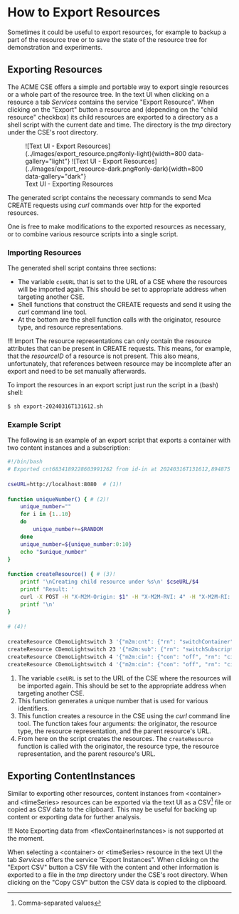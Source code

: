# How to Export Resources

Sometimes it could be useful to export resources, for example to backup a part of the resource tree or to save the state of the resource tree for demonstration and experiments.

## Exporting Resources

The ACME CSE offers a simple and portable way to export single resources or a whole part of the resource tree. In the text UI when clicking on a resource a tab *Services* contains the service "Export Resource". When clicking on the "Export" button a resource and (depending on the "child resource" checkbox) its child resources are exported to a directory as a shell script with the current date and time. The directory is the *tmp* directory under the CSE's root directory.

<figure markdown="1">
![Text UI - Export Resources](../images/export_resource.png#only-light){width=800 data-gallery="light"}
![Text UI - Export Resources](../images/export_resource-dark.png#only-dark){width=800 data-gallery="dark"}
<figcaption>Text UI - Exporting Resources</figcaption>
</figure>

The generated script contains the necessary commands to send Mca CREATE requests using *curl* commands over http for the exported resources.

One is free to make modifications to the exported resources as necessary, or to combine various resource scripts into a single script.

### Importing Resources

The generated shell script contains three sections:

- The variable `cseURL` that is set to the URL of a CSE where the resources will be imported again. This should be set to appropriate address when targeting another CSE.
- Shell functions that construct the CREATE requests and send it using the *curl* command line tool.
- At the bottom are the shell function calls with the originator, resource type, and resource representations. 

!!! Import
	The resource representations can only contain the resource attributes that can be present in CREATE requests. This means, for example, that the *resourceID* of a resource is not present. 
	This also means, unfortunately, that references between resource may be incomplete after an export and need to be set manually afterwards.

To import the resources in an export script just run the script in a (bash) shell:

```sh title="Run the export script"
$ sh export-20240316T131612.sh
```

### Example Script

The following is an example of an export script that exports a container with two content instances and a subscription:

```sh title="Example export script"
#!/bin/bash
# Exported cnt6834189228603991262 from id-in at 20240316T131612,894875

cseURL=http://localhost:8080  # (1)!

function uniqueNumber() { # (2)!
	unique_number=""
	for i in {1..10}
	do
		unique_number+=$RANDOM
	done
	unique_number=${unique_number:0:10}
	echo "$unique_number"
}

function createResource() {	# (3)!
	printf '\nCreating child resource under %s\n' $cseURL/$4
	printf 'Result: '		  
	curl -X POST -H "X-M2M-Origin: $1" -H "X-M2M-RVI: 4" -H "X-M2M-RI: $(uniqueNumber)" -H "Content-Type: application/json;ty=$2" -d "$3" $cseURL/$4
	printf '\n'
}
			
# (4)!

createResource CDemoLightswitch 3 '{"m2m:cnt": {"rn": "switchContainer", "mni": 10, "acpi": ["acp3542208976028337519"]}}' 'cse-in/CDemoLightswitch'
createResource CDemoLightswitch 23 '{"m2m:sub": {"rn": "switchSubscription", "nu": ["cse-in/CDemoLightbulb"], "enc": {"net": [3]}, "nct": 1}}' 'cse-in/CDemoLightswitch/switchContainer'
createResource CDemoLightswitch 4 '{"m2m:cin": {"con": "off", "rn": "cin_KJyrTD7INf"}}' 'cse-in/CDemoLightswitch/switchContainer'
createResource CDemoLightswitch 4 '{"m2m:cin": {"con": "off", "rn": "cin_MQ5AK9WRbs"}}' 'cse-in/CDemoLightswitch/switchContainer'

```

1.	The variable `cseURL` is set to the URL of the CSE where the resources will be imported again. This should be set to the appropriate address when targeting another CSE.
2.	This function generates a unique number that is used for various identifiers. 
3.	This function creates a resource in the CSE using the *curl* command line tool. The function takes four arguments: the originator, the resource type, the resource representation, and the parent resource's URL.
4.	From here on the script creates the resources. The `createResource` function is called with the originator, the resource type, the resource representation, and the parent resource's URL.


## Exporting ContentInstances

Similar to exporting other resources, content instances from &lt;container> and &lt;timeSeries> resources can be exported via the text UI as a CSV[^1] file or copied as CSV data to the clipboard. This may be useful for backing up content or exporting data for further analysis. 

[^1]: Comma-separated values

!!! Note
	Exporting data from &lt;flexContainerInstances> is not supported at the moment.

When selecting a &lt;container> or &lt;timeSeries> resource in the text UI the tab *Services* offers the service "Export Instances". When clicking on the "Export CSV" button a CSV file with the content and other information is exported to a file in the *tmp* directory under the CSE's root directory. When clicking on the "Copy CSV" button the CSV data is copied to the clipboard.
